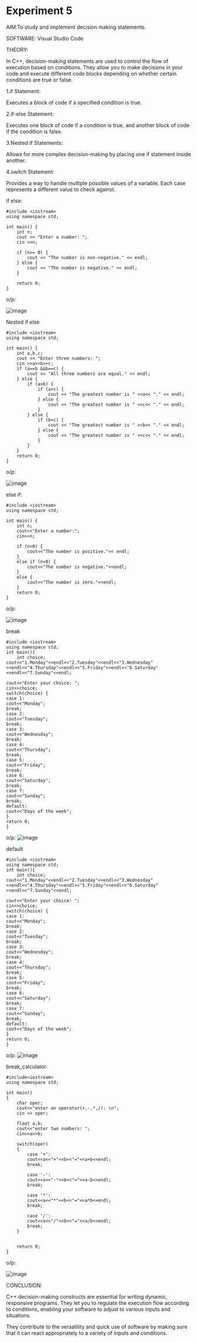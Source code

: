 # Experiment 5
AIM:To study and implement decision making statements.

SOFTWARE: Visual Studio Code

THEORY:

In C++, decision-making statements are used to control the flow of execution based on conditions. They allow you to make decisions in your code and execute different code blocks depending on whether certain conditions are true or false.

1.if Statement:

Executes a block of code if a specified condition is true.

2.if-else Statement:

Executes one block of code if a condition is true, and another block of code if the condition is false.

3.Nested if Statements:

Allows for more complex decision-making by placing one if statement inside another.

4.switch Statement:

Provides a way to handle multiple possible values of a variable. Each case represents a different value to check against.


if else:
```
#include <iostream>
using namespace std;

int main() {
    int n;
    cout << "Enter a number: ";
    cin >>n;

    if (n>= 0) {
        cout << "The number is non-negative." << endl;
    } else {
        cout << "The number is negative." << endl;
    }

    return 0;
}
```
o/p:

![image](https://github.com/user-attachments/assets/8e201e5a-c176-4859-94b0-f2e9f43a67e9)



Nested if else

```
#include <iostream>
using namespace std;

int main() {
    int a,b,c;
    cout << "Enter three numbers: ";
    cin >>a>>b>>c;
    if (a==b &&b==c) {
        cout << "All three numbers are equal." << endl;
    } else {
        if (a>b) {
            if (a>c) {
                cout << "The greatest number is " <<a<< "." << endl;
            } else {
                cout << "The greatest number is " <<c<< "." << endl;
            }
        } else {
            if (b>c) {
                cout << "The greatest number is " <<b<< "." << endl;
            } else {
                cout << "The greatest number is " <<c<< "." << endl;
            }
        }
    }
    return 0;
}
```

o/p:

![image](https://github.com/user-attachments/assets/57c88e6e-7c87-4fea-bfee-e9fd1c8c23f7)

else if:
```
#include <iostream>
using namespace std;

int main() {
    int n;
    cout<<"Enter a number:";
    cin>>n;

    if (n>0) {
        cout<<"The number is positive."<< endl;
    } 
    else if (n<0) {
        cout<<"The number is negative."<<endl;
    } 
    else {
        cout<<"The number is zero."<<endl;
    }
    return 0;
}
```
o/p:

![image](https://github.com/user-attachments/assets/b2735f78-49c2-4a3c-8de7-6159f328be57)


break
```
#include <iostream>
using namespace std;
int main(){
    int choice;
cout<<"1.Monday"<<endl<<"2.Tuesday"<<endl<<"3.Wednesday"<<endl<<"4.Thursday"<<endl<<"5.Friday"<<endl<<"6.Saturday"<<endl<<"7.Sunday"<<endl;

cout<<"Enter your choice: ";
cin>>choice;
switch(choice) {
case 1:
cout<<"Monday";
break;
case 2:
cout<<"Tuesday";
break;
case 3:
cout<<"Wednesday";
break;
case 4:
cout<<"Thursday";
break;
case 5:
cout<<"Friday";
break;
case 6:
cout<<"Saturday";
break;
case 7:
cout<<"Sunday";
break;
default:
cout<<"Days of the week";
}
return 0;
}
```
o/p:
![image](https://github.com/user-attachments/assets/a8142e16-4808-4585-9607-c62ff5c95f0a)


default 
```
#include <iostream>
using namespace std;
int main(){
    int choice;
cout<<"1.Monday"<<endl<<"2.Tuesday"<<endl<<"3.Wednesday"<<endl<<"4.Thursday"<<endl<<"5.Friday"<<endl<<"6.Saturday"<<endl<<"7.Sunday"<<endl;

cout<<"Enter your choice: ";
cin>>choice;
switch(choice) {
case 1:
cout<<"Monday";
break;
case 2:
cout<<"Tuesday";
break;
case 3:
cout<<"Wednesday";
break;
case 4:
cout<<"Thursday";
break;
case 5:
cout<<"Friday";
break;
case 6:
cout<<"Saturday";
break;
case 7:
cout<<"Sunday";
break;
default:
cout<<"Days of the week";
}
return 0;
}
```
o/p:
![image](https://github.com/user-attachments/assets/f616c5bc-16eb-45f6-9ad3-34df1b395e54)


break_calculator:
```
#include<iostream>
using namespace std;

int main()
{
    char oper;
    cout<<"enter an operator(+,-,*,/): \n";
    cin >> oper; 

    float a,b;
    cout<<"enter two numbers: ";
    cin>>a>>b;

    switch(oper)
    {
        case '+':
        cout<<a<<"+"<<b<<"="<<a+b<<endl;
        break;

        case '-':
        cout<<a<<"-"<<b<<"="<<a-b<<endl;
        break;

        case '*':
        cout<<a<<"*"<<b<<"="<<a*b<<endl;
        break;

        case '/':
        cout<<a<<"/"<<b<<"="<<a/b<<endl;
        break;
    }


    return 0;
}
```
o/p:

![image](https://github.com/user-attachments/assets/100308ff-e5d4-415e-a42e-71a91751784b)

CONCLUSION:

C++ decision-making constructs are essential for writing dynamic, responsive programs. They let you to regulate the execution flow according to conditions, enabling your software to adjust to various inputs and situations.

 They contribute to the versatility and quick use of software by making sure that it can react appropriately to a variety of inputs and conditions.




